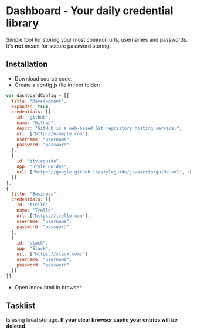 # Dashboard - Your daily credential library
Simple tool for storing your most common urls, usernames and passwords. It's **not** meant for secure password storing.

## Installation
* Download source code.
* Create a config.js file in root folder:
```javascript
var dashboardConfig = [{
  title: "Development",
  expanded: true,
  credentials: [{
    id: "github",
    name: "Github",
    descr: "GitHub is a web-based Git repository hosting service.",
    url: ["http://example.com"],
    username: "username",
    password: "password"
  },
  {
    id: "styleguide",
    app: "Style Guides",
    url: ["https://google.github.io/styleguide/javascriptguide.xml", "https://google.github.io/styleguide/htmlcssguide.xml"]
  }]
},
{
  title: "Business",
  credentials: [{
    id: "trello",
    name: "Trello",
    url: ["https://trello.com"],
    username: "username",
    password: "password"
  },
  {
    id: "slack",
    app: "Slack",
    url: ["https://slack.com/"],
    username: "username",
    password: "password"
  }]
}]
  ```
* Open index.html in browser

## Tasklist
Is using local storage. **If your clear browser cache your entries will be deleted.**
